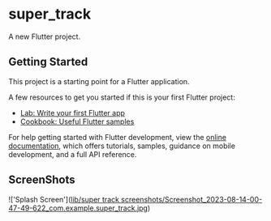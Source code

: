 # super_track

A new Flutter project.

## Getting Started

This project is a starting point for a Flutter application.

A few resources to get you started if this is your first Flutter project:

- [Lab: Write your first Flutter app](https://docs.flutter.dev/get-started/codelab)
- [Cookbook: Useful Flutter samples](https://docs.flutter.dev/cookbook)

For help getting started with Flutter development, view the
[online documentation](https://docs.flutter.dev/), which offers tutorials,
samples, guidance on mobile development, and a full API reference.


## ScreenShots

!['Splash Screen']([lib/super track screenshots/Screenshot_2023-08-14-00-47-49-622_com.example.super_track.jpg](https://github.com/BuddyBytes/super_track/blob/c523fe5a07d789eb1121dc7ec1e1dcbe7b6287bf/lib/super%20track%20screenshots/Screenshot_2023-08-14-00-47-49-622_com.example.super_track.jpg))
